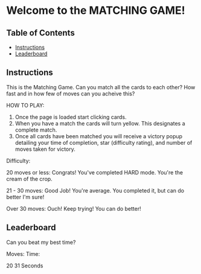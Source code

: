 # Welcome to the MATCHING GAME!

## Table of Contents

* [Instructions](#instructions)
* [Leaderboard](#leaderboard)

## Instructions

This is the Matching Game. Can you match all the cards to each other? How fast and in how few of moves can you acheive this?

HOW TO PLAY:

1) Once the page is loaded start clicking cards.
2) When you have a match the cards will turn yellow. This designates a complete match.
3) Once all cards have been matched you will receive a victory popup detailing your time of completion, star (difficulty rating), and number of moves taken for victory.

Difficulty:

20 moves or less: Congrats! You've completed HARD mode. You're the cream of the crop.

21 - 30 moves: Good Job! You're average. You completed it, but can do better I'm sure!

Over 30 moves: Ouch! Keep trying! You can do better!


## Leaderboard

Can you beat my best time?

Moves:      Time:

20          31 Seconds
